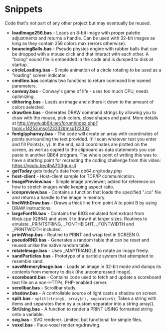 # Snippets
Code that's not part of any other project but may eventually be reused.

* **loadImage256.bas** - Loads an 8-bit image with proper palette adjustments and returns a handle. Can be used with 32-bit images as long as they contain 256 colors max (errors otherwise).
* **bouncingBalls.bas** - Pseudo physics engine with rubber balls that can be dropped with a mouse click and that interact with each other. A "boing" sound file is embedded in the code and is dumped to disk at startup.
* **circleLoading.bas** - Simple animation of a circle rotating to be used as a "loading" screen indicator.
* **cmdline.bas** contains two functions to return command line named parameters.
* **conway.bas** - Conway's game of life - uses too much CPU, needs optimizing.
* **dithering.bas** - Loads an image and dithers it down to the amount of colors selected.
* **drawGen.bas** - Generates DRAW command strings by allowing you to draw with the mouse, pick colors, close shapes and paint. More details at http://www.qb64.net/forum/index.php?topic=14253.msg123332#msg123332 
* **fontglypharray.bas** - The code will create an array with coordinates of points surrounding the text provided. It'll scan whatever text you enter and fill Points(x, y). In the end, said coordinates are plotted on the screen, as well as copied to the clipboard as data statements you can paste in another QB64 program. The whole point of writing this was to have a starting point for recreating the coding challenge from this video: https://youtu.be/4hA7G3gup-4
* **getToday** gets today's date from qb64.org/today.php
* **host-client** - Host-client sample for TCP/IP communication.
* **ImagePreview.bas** - Simple image previewer; added for reference on how to stretch images while keeping aspect ratio.
* **iconpreview.bas** - Contains a function that loads the specified ".ico" file and returns a handle to the image in memory.
* **lineWithDraw.bas** - Draws a thick line from point A to point B by using DRAW instructions.
* **largeFont16.bas** - Contains the BIOS emulated font extract from libqb.cpp (QB64) and uses it to draw it at larger sizes. Routines to emulate _PRINTSTRING, _FONTHEIGHT, _FONTWIDTH and _PRINTWIDTH included.
* **printWrap.bas** - Routine to PRINT and wrap text in SCREEN 0.
* **pseudoRND.bas** - Generates a random table that can be reset and reused unlike the native random table.
* **rotateImage.bas** - Uses _MAPTRIANGLE to rotate an image freely.
* **sandParticles.bas** - Prototype of a particle system that attempted to resemble sand.
* **saveMemoryImage.bas** - Loads an image in 32-bit mode and dumps its contents from memory to disk (the uncompressed image).
* **scoreboard.bas** - Contains code used to fetch and update a scoreboard text file on a non-HTTPs, PHP-enabled server.
* **scrollbar.bas** - Scrollbar study.
* **shadow.bas** - A controllable source of light casts a shadow on screen.
* **split.bas** - `split(string$, array$(), separator$)`, Takes a string with items and separates them by a custom separator into a string array().
* **StrUsing.bas** - A function to render a PRINT USING formatted string onto a variable.
* **svg.bas** - SVG renderer. Limited, but functional for simple files.
* **voxel.bas** - Faux-voxel rendering/drawing.

